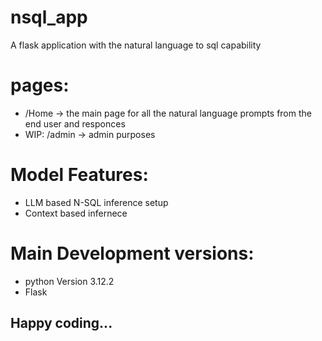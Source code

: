 # nsql_app

A flask application with the natural language to sql capability


# pages:

- /Home  -> the main page for all the natural language prompts from the end user and responces
- WIP: /admin  -> admin purposes

# Model Features:

- LLM based N-SQL inference setup
- Context based infernece

# Main Development versions:

- python Version 3.12.2
- Flask


## Happy coding...
